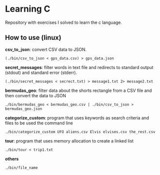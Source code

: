 # Learning C

Repository with exercises I solved to learn the c language.

## How to use (linux)

**csv_to_json**: convert CSV data to JSON.
```
(./bin/csv_to_json < gps_data.csv) > gps_data.json
```

**secret_messages**: filter words in text file and redirects to standard output (stdout) and standard error (stderr).
```
(./bin/secret_messages < secrect.txt) > message1.txt 2> message2.txt
```

**bermudas_geo**: filter data about the shorts rectangle from a CSV file and then convert the data to JSON
```
./bin/bermudas_geo < bermudas_geo.csv | ./bin/csv_to_json > bermudas_geo.json
```

**categorize_custom**: program that uses keywords as search criteria and files to be used the command line
```
./bin/categorize_custom UFO aliens.csv Elvis elvises.csv the_rest.csv
```

**tour**: program that uses memory allocation to create a linked list
```
./bin/tour < trip1.txt
```

**others**
```
./bin/file_name
```

